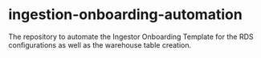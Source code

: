 # ingestion-onboarding-automation
The repository to automate the Ingestor Onboarding Template for the RDS configurations as well as the warehouse table creation.
